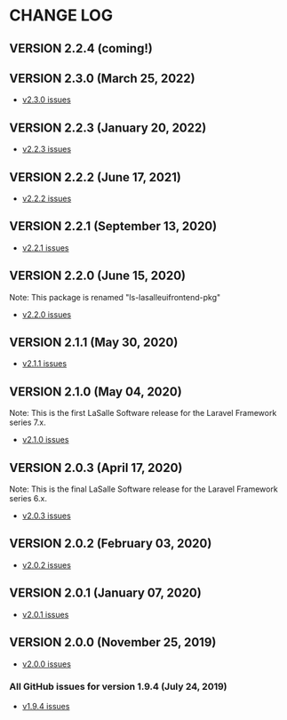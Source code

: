 # CHANGE LOG

## VERSION 2.2.4 (coming!)

## VERSION 2.3.0 (March 25, 2022)
* [v2.3.0 issues](https://github.com/LaSalleSoftware/ls-lasalleuifrontend-pkg/milestone/11?closed=1)

## VERSION 2.2.3 (January 20, 2022)
* [v2.2.3 issues](https://github.com/LaSalleSoftware/ls-lasalleuifrontend-pkg/milestone/10?closed=1)

## VERSION 2.2.2 (June 17, 2021)
* [v2.2.2 issues](https://github.com/LaSalleSoftware/ls-lasalleuifrontend-pkg/milestone/9?closed=1)

## VERSION 2.2.1 (September 13, 2020)
* [v2.2.1 issues](https://github.com/LaSalleSoftware/ls-lasalleuifrontend-pkg/milestone/8?closed=1)

## VERSION 2.2.0 (June 15, 2020)
Note: This package is renamed "ls-lasalleuifrontend-pkg"
* [v2.2.0 issues](https://github.com/LaSalleSoftware/ls-lasalleuifrontend-pkg/milestone/7?closed=1)

## VERSION 2.1.1 (May 30, 2020)
* [v2.1.1 issues](https://github.com/LaSalleSoftware/ls-lasalleui-pkg/milestone/6?closed=1)

## VERSION 2.1.0 (May 04, 2020)
Note: This is the first LaSalle Software release for the Laravel Framework series 7.x.
* [v2.1.0 issues](https://github.com/LaSalleSoftware/ls-lasalleui-pkg/milestone/5?closed=1)

## VERSION 2.0.3 (April 17, 2020)
Note: This is the final LaSalle Software release for the Laravel Framework series 6.x.
* [v2.0.3 issues](https://github.com/LaSalleSoftware/ls-lasalleui-pkg/milestone/48closed=1)

## VERSION 2.0.2 (February 03, 2020)
* [v2.0.2 issues](https://github.com/LaSalleSoftware/ls-lasalleui-pkg/milestone/4?closed=1)

## VERSION 2.0.1 (January 07, 2020)
* [v2.0.1 issues](https://github.com/LaSalleSoftware/ls-lasalleui-pkg/milestone/3?closed=1)

## VERSION 2.0.0 (November 25, 2019)
* [v2.0.0 issues](https://github.com/LaSalleSoftware/ls-lasalleui-pkg/milestone/2?closed=1)

### All GitHub issues for version 1.9.4 (July 24, 2019)
* [v1.9.4 issues](https://github.com/LaSalleSoftware/ls-lasalleui-pkg/milestone/1?closed=1)
